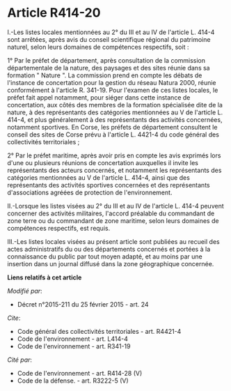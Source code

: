 # Article R414-20

I.-Les listes locales mentionnées au 2° du III et au IV de l'article L. 414-4 sont arrêtées, après avis du conseil
scientifique régional du patrimoine naturel, selon leurs domaines de compétences respectifs, soit : 

1° Par le préfet de département, après consultation de la commission départementale de la nature, des paysages et des sites
réunie dans sa formation " Nature ". La commission prend en compte les débats de l'instance de concertation pour la gestion
du réseau Natura 2000, réunie conformément à l'article R. 341-19. Pour l'examen de ces listes locales, le préfet fait appel
notamment, pour siéger dans cette instance de concertation, aux côtés des membres de la formation spécialisée dite de la
nature, à des représentants des catégories mentionnées au V de l'article L. 414-4, et plus généralement à des représentants
des activités concernées, notamment sportives. En Corse, les préfets de département consultent le conseil des sites de Corse
prévu à l'article L. 4421-4 du code général des collectivités territoriales ; 

2° Par le préfet maritime, après avoir pris en compte les avis exprimés lors d'une ou plusieurs réunions de concertation
auxquelles il invite les représentants des acteurs concernés, et notamment les représentants des catégories mentionnées au V
de l'article L. 414-4, ainsi que des représentants des activités sportives concernées et des représentants d'associations
agréées de protection de l'environnement. 

II.-Lorsque les listes visées au 2° du III et au IV de l'article L. 414-4 peuvent concerner des activités militaires,
l'accord préalable du commandant de zone terre ou du commandant de zone maritime, selon leurs domaines de compétences
respectifs, est requis. 

III.-Les listes locales visées au présent article sont publiées au recueil des actes administratifs du ou des départements
concernés et portées à la connaissance du public par tout moyen adapté, et au moins par une insertion dans un journal diffusé
dans la zone géographique concernée.

**Liens relatifs à cet article**

_Modifié par_:

  - Décret n°2015-211 du 25 février 2015 - art. 24

_Cite_:

  - Code général des collectivités territoriales - art. R4421-4
  - Code de l'environnement - art. L414-4
  - Code de l'environnement - art. R341-19

_Cité par_:

  - Code de l'environnement - art. R414-28 (V)
  - Code de la défense. - art. R3222-5 (V)
